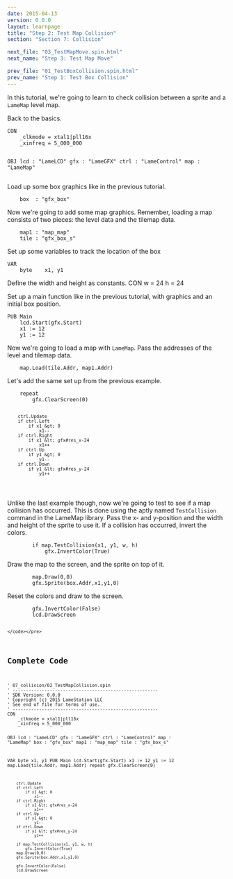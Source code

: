 ```yaml
---
date: 2015-04-13
version: 0.0.0
layout: learnpage
title: "Step 2: Test Map Collision"
section: "Section 7: Collision"

next_file: "03_TestMapMove.spin.html"
next_name: "Step 3: Test Map Move"

prev_file: "01_TestBoxCollision.spin.html"
prev_name: "Step 1: Test Box Collision"
---
```

<p>In this tutorial, we're going to learn to check collision between a sprite and a <code>LameMap</code> level map.</p>
<p>Back to the basics.</p>
<pre><code>CON
    _clkmode = xtal1|pll16x
    _xinfreq = 5_000_000

OBJ
    lcd  : &quot;LameLCD&quot; 
    gfx  : &quot;LameGFX&quot;
    ctrl : &quot;LameControl&quot;
    map  : &quot;LameMap&quot;</code></pre>
<p>Load up some box graphics like in the previous tutorial.</p>
<pre><code>    box  : &quot;gfx_box&quot;</code></pre>
<p>Now we're going to add some map graphics. Remember, loading a map consists of two pieces: the level data and the tilemap data.</p>
<pre><code>    map1 : &quot;map_map&quot;
    tile : &quot;gfx_box_s&quot;
</code></pre>
<p>Set up some variables to track the location of the box</p>
<pre><code>VAR
    byte    x1, y1</code></pre>
<p>Define the width and height as constants. CON w = 24 h = 24</p>
<p>Set up a main function like in the previous tutorial, with graphics and an initial box position.</p>
<pre><code>PUB Main
    lcd.Start(gfx.Start)
    x1 := 12
    y1 := 12</code></pre>
<p>Now we're going to load a map with <code>LameMap</code>. Pass the addresses of the level and tilemap data.</p>
<pre><code>    map.Load(tile.Addr, map1.Addr)</code></pre>
<p>Let's add the same set up from the previous example.</p>
<pre><code>    repeat
        gfx.ClearScreen(0)

        ctrl.Update
        if ctrl.Left
            if x1 &gt; 0
                x1--
        if ctrl.Right
            if x1 &lt; gfx#res_x-24
                x1++
        if ctrl.Up
            if y1 &gt; 0
                y1--
        if ctrl.Down
            if y1 &lt; gfx#res_y-24
                y1++
</code></pre>
<p>Unlike the last example though, now we're going to test to see if a map collision has occurred. This is done using the aptly named <code>TestCollision</code> command in the LameMap library. Pass the x- and y-position and the width and height of the sprite to use it. If a collision has occurred, invert the colors.</p>
<pre><code>        if map.TestCollision(x1, y1, w, h)
            gfx.InvertColor(True)</code></pre>
<p>Draw the map to the screen, and the sprite on top of it.</p>
<pre><code>        map.Draw(0,0)
        gfx.Sprite(box.Addr,x1,y1,0)
</code></pre>
<p>Reset the colors and draw to the screen.</p>
<pre><code>        gfx.InvertColor(False)
        lcd.DrawScreen

    </code></pre>
<h2 id="complete-code">Complete Code</h2>
<pre><code>&#39; 07_collision/02_TestMapCollision.spin
&#39; -------------------------------------------------------
&#39; SDK Version: 0.0.0
&#39; Copyright (c) 2015 LameStation LLC
&#39; See end of file for terms of use.
&#39; -------------------------------------------------------
CON
    _clkmode = xtal1|pll16x
    _xinfreq = 5_000_000

OBJ
    lcd  : &quot;LameLCD&quot; 
    gfx  : &quot;LameGFX&quot;
    ctrl : &quot;LameControl&quot;
    map  : &quot;LameMap&quot;
    box  : &quot;gfx_box&quot;
    map1 : &quot;map_map&quot;
    tile : &quot;gfx_box_s&quot;

VAR
    byte    x1, y1
PUB Main
    lcd.Start(gfx.Start)
    x1 := 12
    y1 := 12
    map.Load(tile.Addr, map1.Addr)
    repeat
        gfx.ClearScreen(0)

        ctrl.Update
        if ctrl.Left
            if x1 &gt; 0
                x1--
        if ctrl.Right
            if x1 &lt; gfx#res_x-24
                x1++
        if ctrl.Up
            if y1 &gt; 0
                y1--
        if ctrl.Down
            if y1 &lt; gfx#res_y-24
                y1++

        if map.TestCollision(x1, y1, w, h)
            gfx.InvertColor(True)
        map.Draw(0,0)
        gfx.Sprite(box.Addr,x1,y1,0)

        gfx.InvertColor(False)
        lcd.DrawScreen

    

</code></pre>
